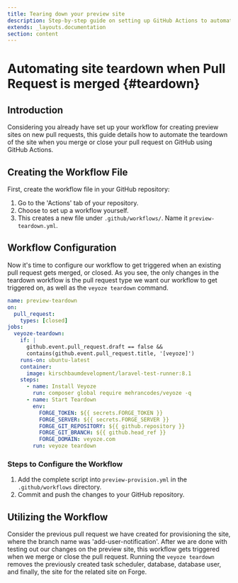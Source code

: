 ```yaml
---
title: Tearing down your preview site
description: Step-by-step guide on setting up GitHub Actions to automate site teardown after the pull request is merged.
extends: _layouts.documentation
section: content
---
```

# Automating site teardown when Pull Request is merged {#teardown}

## Introduction

Considering you already have set up your workflow for creating preview sites on new pull requests, this guide details how to automate the teardown of the site when you merge or close your pull request on GitHub using GitHub Actions.

## Creating the Workflow File

First, create the workflow file in your GitHub repository:

1. Go to the 'Actions' tab of your repository.
2. Choose to set up a workflow yourself.
3. This creates a new file under `.github/workflows/`. Name it `preview-teardown.yml`.

## Workflow Configuration
Now it's time to configure our workflow to get triggered when an existing pull request gets merged, or closed.
As you see, the only changes in the teardown workflow is the pull request type we want our workflow to get triggered on,
as well as the `veyoze teardown` command.  

```yaml
name: preview-teardown
on:
  pull_request:
    types: [closed]
jobs:
  veyoze-teardown:
    if: |
      github.event.pull_request.draft == false &&
      contains(github.event.pull_request.title, '[veyoze]')
    runs-on: ubuntu-latest
    container:
      image: kirschbaumdevelopment/laravel-test-runner:8.1
    steps:
      - name: Install Veyoze
        run: composer global require mehrancodes/veyoze -q
      - name: Start Teardown
        env:
          FORGE_TOKEN: ${{ secrets.FORGE_TOKEN }}
          FORGE_SERVER: ${{ secrets.FORGE_SERVER }}
          FORGE_GIT_REPOSITORY: ${{ github.repository }}
          FORGE_GIT_BRANCH: ${{ github.head_ref }}
          FORGE_DOMAIN: veyoze.com
        run: veyoze teardown
```

### Steps to Configure the Workflow

1. Add the complete script into `preview-provision.yml` in the `.github/workflows` directory.
2. Commit and push the changes to your GitHub repository.

## Utilizing the Workflow

Consider the previous pull request we have created for provisioning the site, where the branch name was 'add-user-notification'.
After we are done with testing out our changes on the preview site, this workflow gets triggered when we merge or close the pull request.
Running the `veyoze teardown` removes the previously created task scheduler, database, database user, and finally, the site for the related site on Forge.